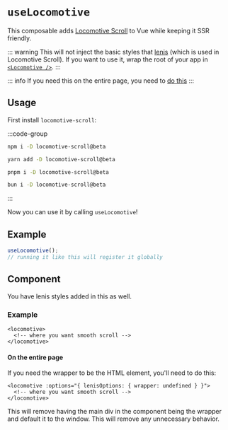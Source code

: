 # `useLocomotive`

This composable adds [Locomotive Scroll][loco-href] to Vue while keeping it SSR friendly.

::: warning
This will not inject the basic styles that [lenis][lenis-href] (which is used in Locomotive Scroll).
If you want to use it, wrap the root of your app in [`<Locomotive />`](#component).
:::

::: info
If you need this on the entire page, you need to [do this](#on-the-entire-page)
:::

## Usage

First install `locomotive-scroll`:

:::code-group

```bash [npm]
npm i -D locomotive-scroll@beta
```

```bash [yarn]
yarn add -D locomotive-scroll@beta
```

```bash [pnpm]
pnpm i -D locomotive-scroll@beta
```

```bash [bun]
bun i -D locomotive-scroll@beta
```

:::

Now you can use it by calling `useLocomotive`!

## Example

```ts
useLocomotive();
// running it like this will register it globally
```

## Component

You have lenis styles added in this as well.

### Example

```vue
<locomotive>
  <!-- where you want smooth scroll -->
</locomotive>
```


#### On the entire page
If you need the wrapper to be the HTML element, you'll need to do this:

```vue
<locomotive :options="{ lenisOptions: { wrapper: undefined } }">
  <!-- where you want smooth scroll -->
</locomotive>
```

This will remove having the main div in the component being the wrapper and default it to the window. This will remove any unnecessary behavior.

[loco-href]: https://github.com/locomotivemtl/locomotive-scroll/tree/v5-beta
[lenis-href]: https://github.com/studio-freight/lenis
